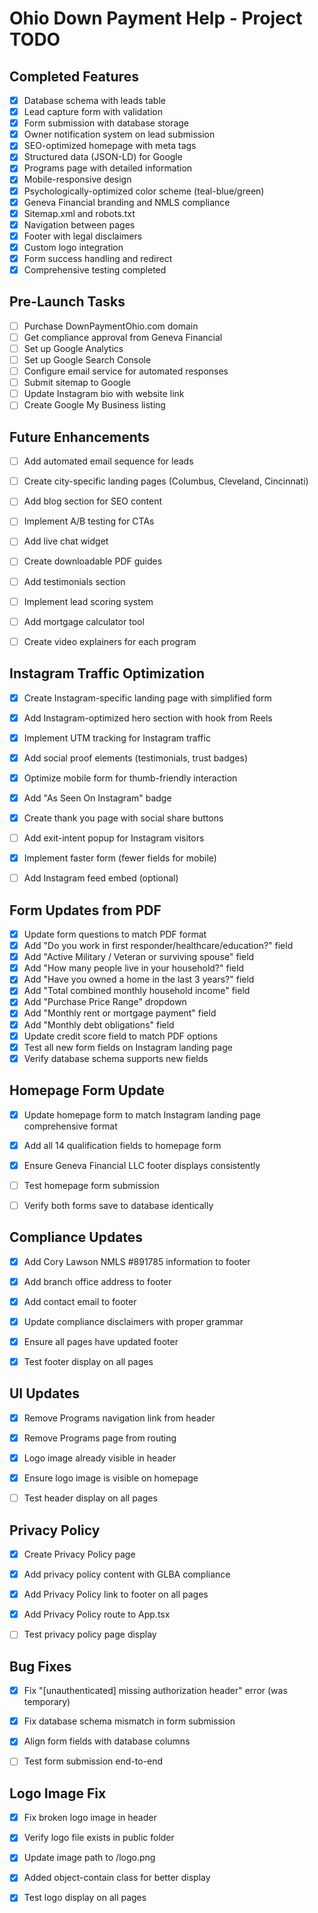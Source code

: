# Ohio Down Payment Help - Project TODO

## Completed Features

- [x] Database schema with leads table
- [x] Lead capture form with validation
- [x] Form submission with database storage
- [x] Owner notification system on lead submission
- [x] SEO-optimized homepage with meta tags
- [x] Structured data (JSON-LD) for Google
- [x] Programs page with detailed information
- [x] Mobile-responsive design
- [x] Psychologically-optimized color scheme (teal-blue/green)
- [x] Geneva Financial branding and NMLS compliance
- [x] Sitemap.xml and robots.txt
- [x] Navigation between pages
- [x] Footer with legal disclaimers
- [x] Custom logo integration
- [x] Form success handling and redirect
- [x] Comprehensive testing completed

## Pre-Launch Tasks

- [ ] Purchase DownPaymentOhio.com domain
- [ ] Get compliance approval from Geneva Financial
- [ ] Set up Google Analytics
- [ ] Set up Google Search Console
- [ ] Configure email service for automated responses
- [ ] Submit sitemap to Google
- [ ] Update Instagram bio with website link
- [ ] Create Google My Business listing

## Future Enhancements

- [ ] Add automated email sequence for leads
- [ ] Create city-specific landing pages (Columbus, Cleveland, Cincinnati)
- [ ] Add blog section for SEO content
- [ ] Implement A/B testing for CTAs
- [ ] Add live chat widget
- [ ] Create downloadable PDF guides
- [ ] Add testimonials section
- [ ] Implement lead scoring system
- [ ] Add mortgage calculator tool
- [ ] Create video explainers for each program




## Instagram Traffic Optimization

- [x] Create Instagram-specific landing page with simplified form
- [x] Add Instagram-optimized hero section with hook from Reels
- [x] Implement UTM tracking for Instagram traffic
- [x] Add social proof elements (testimonials, trust badges)
- [x] Optimize mobile form for thumb-friendly interaction
- [x] Add "As Seen On Instagram" badge
- [x] Create thank you page with social share buttons
- [ ] Add exit-intent popup for Instagram visitors
- [x] Implement faster form (fewer fields for mobile)
- [ ] Add Instagram feed embed (optional)




## Form Updates from PDF

- [x] Update form questions to match PDF format
- [x] Add "Do you work in first responder/healthcare/education?" field
- [x] Add "Active Military / Veteran or surviving spouse" field
- [x] Add "How many people live in your household?" field
- [x] Add "Have you owned a home in the last 3 years?" field
- [x] Add "Total combined monthly household income" field
- [x] Add "Purchase Price Range" dropdown
- [x] Add "Monthly rent or mortgage payment" field
- [x] Add "Monthly debt obligations" field
- [x] Update credit score field to match PDF options
- [x] Test all new form fields on Instagram landing page
- [x] Verify database schema supports new fields

## Homepage Form Update

- [x] Update homepage form to match Instagram landing page comprehensive format
- [x] Add all 14 qualification fields to homepage form
- [x] Ensure Geneva Financial LLC footer displays consistently
- [ ] Test homepage form submission
- [ ] Verify both forms save to database identically




## Compliance Updates

- [x] Add Cory Lawson NMLS #891785 information to footer
- [x] Add branch office address to footer
- [x] Add contact email to footer
- [x] Update compliance disclaimers with proper grammar
- [x] Ensure all pages have updated footer
- [x] Test footer display on all pages




## UI Updates

- [x] Remove Programs navigation link from header
- [x] Remove Programs page from routing
- [x] Logo image already visible in header
- [x] Ensure logo image is visible on homepage
- [ ] Test header display on all pages




## Privacy Policy

- [x] Create Privacy Policy page
- [x] Add privacy policy content with GLBA compliance
- [x] Add Privacy Policy link to footer on all pages
- [x] Add Privacy Policy route to App.tsx
- [ ] Test privacy policy page display




## Bug Fixes

- [x] Fix "[unauthenticated] missing authorization header" error (was temporary)
- [x] Fix database schema mismatch in form submission
- [x] Align form fields with database columns
- [ ] Test form submission end-to-end




## Logo Image Fix

- [x] Fix broken logo image in header
- [x] Verify logo file exists in public folder
- [x] Update image path to /logo.png
- [x] Added object-contain class for better display
- [x] Test logo display on all pages

